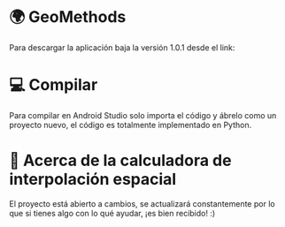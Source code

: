 # 🌍 GeoMethods

Para descargar la aplicación baja la versión 1.0.1 desde el link:

# 💻 Compilar

Para compilar en Android Studio solo importa el código y ábrelo como un proyecto nuevo, el código es totalmente implementado en Python.

# 🧮 Acerca de la calculadora de interpolación espacial

El proyecto está abierto a cambios, se actualizará constantemente por lo que si tienes algo con lo qué ayudar, ¡es bien recibido! :)
